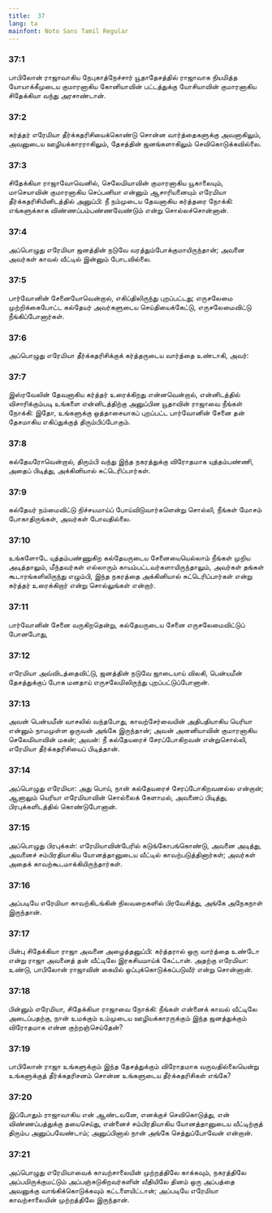 ```yaml
---
title:  37
lang: ta
mainfont: Noto Sans Tamil Regular
---
```


###  37:1

பாபிலோன் ராஜாவாகிய நேபுகாத்நேச்சார் யூதாதேசத்தில் ராஜாவாக நியமித்த யோயாக்கீமுடைய குமாரனாகிய கோனியாவின் பட்டத்துக்கு யோசியாவின் குமாரனாகிய சிதேக்கியா வந்து அரசாண்டான்.

###  37:2

கர்த்தர் எரேமியா தீர்க்கதரிசியைக்கொண்டு சொன்ன வார்த்தைகளுக்கு அவனாகிலும், அவனுடைய ஊழியக்காரராகிலும், தேசத்தின் ஜனங்களாகிலும் செவிகொடுக்கவில்லை.

###  37:3

சிதேக்கியா ராஜாவோவெனில், செலேமியாவின் குமாரனாகிய யூகாலையும், மாசெயாவின் குமாரனாகிய செப்பனியா என்னும் ஆசாரியனையும் எரேமியா தீர்க்கதரிசியினிடத்தில் அனுப்பி: நீ நம்முடைய தேவனாகிய கர்த்தரை நோக்கி: எங்களுக்காக விண்ணப்பம்பண்ணவேண்டும் என்று சொல்லச்சொன்னான்.

###  37:4

அப்பொழுது எரேமியா ஜனத்தின் நடுவே வரத்தும்போக்குமாயிருந்தான்; அவனை அவர்கள் காவல் வீட்டில் இன்னும் போடவில்லை.

###  37:5

பார்வோனின் சேனையோவென்றால், எகிப்திலிருந்து புறப்பட்டது; எருசலேமை முற்றிக்கைபோட்ட கல்தேயர் அவர்களுடைய செய்தியைக்கேட்டு, எருசலேமைவிட்டு நீங்கிப்போனார்கள்.

###  37:6

அப்பொழுது எரேமியா தீர்க்கதரிசிக்குக் கர்த்தருடைய வார்த்தை உண்டாகி, அவர்:

###  37:7

இஸ்ரவேலின் தேவனாகிய கர்த்தர் உரைக்கிறது என்னவென்றால், என்னிடத்தில் விசாரிக்கும்படி உங்களை என்னிடத்திற்கு அனுப்பின யூதாவின் ராஜாவை நீங்கள் நோக்கி: இதோ, உங்களுக்கு ஒத்தாசையாகப் புறப்பட்ட பார்வோனின் சேனை தன் தேசமாகிய எகிப்துக்குத் திரும்பிப்போகும்.

###  37:8

கல்தேயரோவென்றால், திரும்பி வந்து இந்த நகரத்துக்கு விரோதமாக யுத்தம்பண்ணி, அதைப் பிடித்து, அக்கினியால் சுட்டெரிப்பார்கள்.

###  37:9

கல்தேயர் நம்மைவிட்டு நிச்சயமாய்ப் போய்விடுவார்களென்று சொல்லி, நீங்கள் மோசம் போகாதிருங்கள், அவர்கள் போவதில்லை.

###  37:10

உங்களோடே யுத்தம்பண்ணுகிற கல்தேயருடைய சேனையையெல்லாம் நீங்கள் முறிய அடித்தாலும், மீந்தவர்கள் எல்லாரும் காயம்பட்டவர்களாயிருந்தாலும், அவர்கள் தங்கள் கூடாரங்களிலிருந்து எழும்பி, இந்த நகரத்தை அக்கினியால் சுட்டெரிப்பார்கள் என்று கர்த்தர் உரைக்கிறார் என்று சொல்லுங்கள் என்றார்.

###  37:11

பார்வோனின் சேனை வருகிறதென்று, கல்தேயருடைய சேனை எருசலேமைவிட்டுப் போனபோது,

###  37:12

எரேமியா அவ்விடத்தைவிட்டு, ஜனத்தின் நடுவே ஜாடையாய் விலகி, பென்யமீன் தேசத்துக்குப் போக மனதாய் எருசலேமிலிருந்து புறப்பட்டுப்போனான்.

###  37:13

அவன் பென்யமீன் வாசலில் வந்தபோது, காவற்சேர்வையின் அதிபதியாகிய யெரியா என்னும் நாமமுள்ள ஒருவன் அங்கே இருந்தான்; அவன் அனனியாவின் குமாரனாகிய செலேமியாவின் மகன்; அவன்: நீ கல்தேயரைச் சேரப்போகிறவன் என்றுசொல்லி, எரேமியா தீர்க்கதரிசியைப் பிடித்தான்.

###  37:14

அப்பொழுது எரேமியா: அது பொய், நான் கல்தேயரைச் சேரப்போகிறவனல்ல என்றான்; ஆனாலும் யெரியா எரேமியாவின் சொல்லைக் கேளாமல், அவனைப் பிடித்து, பிரபுக்களிடத்தில் கொண்டுபோனான்.

###  37:15

அப்பொழுது பிரபுக்கள்: எரேமியாவின்பேரில் கடுங்கோபங்கொண்டு, அவனை அடித்து, அவனைச் சம்பிரதியாகிய யோனத்தானுடைய வீட்டில் காவற்படுத்தினார்கள்; அவர்கள் அதைக் காவற்கூடமாக்கியிருந்தார்கள்.

###  37:16

அப்படியே எரேமியா காவற்கிடங்கின் நிலவறைகளில் பிரவேசித்து, அங்கே அநேகநாள் இருந்தான்.

###  37:17

பின்பு சிதேக்கியா ராஜா அவனை அழைத்தனுப்பி: கர்த்தரால் ஒரு வார்த்தை உண்டோ என்று ராஜா அவனைத் தன் வீட்டிலே இரகசியமாய்க் கேட்டான். அதற்கு எரேமியா: உண்டு, பாபிலோன் ராஜாவின் கையில் ஒப்புக்கொடுக்கப்படுவீர் என்று சொன்னான்.

###  37:18

பின்னும் எரேமியா, சிதேக்கியா ராஜாவை நோக்கி: நீங்கள் என்னைக் காவல் வீட்டிலே அடைப்பதற்கு, நான் உமக்கும் உம்முடைய ஊழியக்காரருக்கும் இந்த ஜனத்துக்கும் விரோதமாக என்ன குற்றஞ்செய்தேன்?

###  37:19

பாபிலோன் ராஜா உங்களுக்கும் இந்த தேசத்துக்கும் விரோதமாக வருவதில்லையென்று உங்களுக்குத் தீர்க்கதரிசனம் சொன்ன உங்களுடைய தீர்க்கதரிசிகள் எங்கே?

###  37:20

இப்போதும் ராஜாவாகிய என் ஆண்டவனே, எனக்குச் செவிகொடுத்து, என் விண்ணப்பத்துக்கு தயைசெய்து, என்னைச் சம்பிரதியாகிய யோனத்தானுடைய வீட்டிற்குத் திரும்ப அனுப்பவேண்டாம்; அனுப்பினால் நான் அங்கே செத்துப்போவேன் என்றான்.

###  37:21

அப்பொழுது எரேமியாவைக் காவற்சாலையின் முற்றத்திலே காக்கவும், நகரத்திலே அப்பமிருக்குமட்டும் அப்பஞ்சுடுகிறவர்களின் வீதியிலே தினம் ஒரு அப்பத்தை அவனுக்கு வாங்கிக்கொடுக்கவும் கட்டளையிட்டான்; அப்படியே எரேமியா காவற்சாலையின் முற்றத்திலே இருந்தான்.


